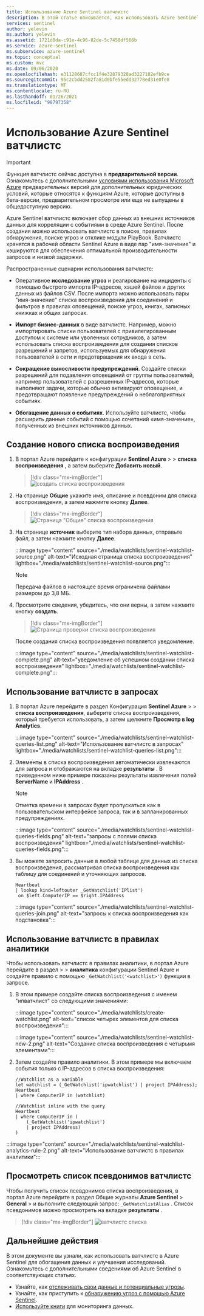 ```yaml
---
title: Использование Azure Sentinel ватчлистс
description: В этой статье описывается, как использовать Azure Sentinel ватчлистс для исследования угроз, импорта бизнес-данных, создания списков разрешений и обогащения данных событий.
services: sentinel
author: yelevin
ms.author: yelevin
ms.assetid: 1721d0da-c91e-4c96-82de-5c7458df566b
ms.service: azure-sentinel
ms.subservice: azure-sentinel
ms.topic: conceptual
ms.custom: mvc
ms.date: 09/06/2020
ms.openlocfilehash: e31128687cfcc1f4e32879328ad3227182efb9ce
ms.sourcegitcommit: 95c2cbdd2582fa81d0bfe55edd32778ed31e0fe8
ms.translationtype: MT
ms.contentlocale: ru-RU
ms.lasthandoff: 01/26/2021
ms.locfileid: "98797358"
---
```

# <a name="use-azure-sentinel-watchlists"></a>Использование Azure Sentinel ватчлистс

> [!IMPORTANT]
> Функция ватчлистс сейчас доступна в **предварительной версии**. Ознакомьтесь с дополнительными [условиями использования Microsoft Azure](https://azure.microsoft.com/support/legal/preview-supplemental-terms/) предварительных версий для дополнительных юридических условий, которые относятся к функциям Azure, которые доступны в бета-версии, предварительном просмотре или еще не выпущены в общедоступную версию.

Azure Sentinel ватчлистс включает сбор данных из внешних источников данных для корреляции с событиями в среде Azure Sentinel. После создания можно использовать ватчлистс в поиске, правилах обнаружения, поиске угроз и отклике модули PlayBook. Ватчлистс хранятся в рабочей области Sentinel Azure в виде пар "имя-значение" и кэшируются для обеспечения оптимальной производительности запросов и низкой задержки.

Распространенные сценарии использования ватчлистс:

- Оперативное **исследование угроз** и реагирование на инциденты с помощью быстрого импорта IP-адресов, хэшей файлов и других данных из файлов CSV. После импорта можно использовать пары "имя-значение" списка воспроизведения для соединений и фильтров в правилах оповещений, поиске угроз, книгах, записных книжках и общих запросах.

- **Импорт бизнес-данных** в виде ватчлистс. Например, можно импортировать списки пользователей с привилегированным доступом к системе или уволенных сотрудников, а затем использовать списка воспроизведения для создания списков разрешений и запретов, используемых для обнаружения пользователей в сети и предотвращения их входа в сеть.

- **Сокращение выносливости предупреждений**. Создайте списки разрешений для подавления оповещений от группы пользователей, например пользователей с разрешенных IP-адресов, которые выполняют задачи, которые обычно активируют оповещение, и предотвращают появление предупреждений о неблагоприятных событиях.

- **Обогащение данных о событиях**. Используйте ватчлистс, чтобы расширить данные событий с помощью сочетаний «имя-значение», полученных из внешних источников данных.

## <a name="create-a-new-watchlist"></a>Создание нового списка воспроизведения

1. В портал Azure перейдите к конфигурации **Sentinel Azure**  >    >  **списка воспроизведения** , а затем выберите **Добавить новый**.

    > [!div class="mx-imgBorder"]
    > ![создать списка воспроизведения](./media/watchlists/sentinel-watchlist-new.png)

1. На странице **Общие** укажите имя, описание и псевдоним для списка воспроизведения, а затем нажмите кнопку **Далее**.

    > [!div class="mx-imgBorder"]
    > ![Страница "Общие" списка воспроизведения](./media/watchlists/sentinel-watchlist-general.png)

1. На странице **источник** выберите тип набора данных, отправьте файл, а затем нажмите кнопку **Далее**.

    :::image type="content" source="./media/watchlists/sentinel-watchlist-source.png" alt-text="Исходная страница списка воспроизведения" lightbox="./media/watchlists/sentinel-watchlist-source.png":::

    > [!NOTE]
    >
    > Передача файлов в настоящее время ограничена файлами размером до 3,8 МБ.

1. Просмотрите сведения, убедитесь, что они верны, а затем нажмите кнопку **создать**.

    > [!div class="mx-imgBorder"]
    > ![Страница проверки списка воспроизведения](./media/watchlists/sentinel-watchlist-review.png)

    После создания списка воспроизведения появляется уведомление.

    :::image type="content" source="./media/watchlists/sentinel-watchlist-complete.png" alt-text="уведомление об успешном создании списка воспроизведения" lightbox="./media/watchlists/sentinel-watchlist-complete.png":::

## <a name="use-watchlists-in-queries"></a>Использование ватчлистс в запросах

1. В портал Azure перейдите в раздел Конфигурация **Sentinel Azure**  >    >  **списка воспроизведения**, выберите списка воспроизведения, который требуется использовать, а затем щелкните **Просмотр в log Analytics**.

    :::image type="content" source="./media/watchlists/sentinel-watchlist-queries-list.png" alt-text="Использование ватчлистс в запросах" lightbox="./media/watchlists/sentinel-watchlist-queries-list.png":::

1. Элементы в списка воспроизведения автоматически извлекаются для запроса и отображаются на вкладке **результаты** . В приведенном ниже примере показаны результаты извлечения полей **ServerName** и **IPAddress** .

    > [!NOTE]
    > Отметка времени в запросах будет пропускаться как в пользовательском интерфейсе запроса, так и в запланированных предупреждениях.

    :::image type="content" source="./media/watchlists/sentinel-watchlist-queries-fields.png" alt-text="запросы с полями списка воспроизведения" lightbox="./media/watchlists/sentinel-watchlist-queries-fields.png":::
    
1. Вы можете запросить данные в любой таблице для данных из списка воспроизведения, рассматривая списка воспроизведения как таблицу для соединений и уточняющих запросов.

    ```kusto
    Heartbeat
    | lookup kind=leftouter _GetWatchlist('IPlist') 
     on $left.ComputerIP == $right.IPAddress
    ```
    :::image type="content" source="./media/watchlists/sentinel-watchlist-queries-join.png" alt-text="запросы к списка воспроизведения как подстановка":::

## <a name="use-watchlists-in-analytics-rules"></a>Использование ватчлистс в правилах аналитики

Чтобы использовать ватчлистс в правилах аналитики, в портал Azure перейдите в раздел   >    >  **аналитика** конфигурации Sentinel Azure и создайте правило с помощью `_GetWatchlist('<watchlist>')` функции в запросе.

1. В этом примере создайте списка воспроизведения с именем "ипватчлист" со следующими значениями:

    :::image type="content" source="./media/watchlists/create-watchlist.png" alt-text="список четырех элементов для списка воспроизведения":::

    :::image type="content" source="./media/watchlists/sentinel-watchlist-new-2.png" alt-text="Создание списка воспроизведения с четырьмя элементами":::

1. Затем создайте правило аналитики.  В этом примере мы включаем события только с IP-адресов в списка воспроизведения:

    ```kusto
    //Watchlist as a variable
    let watchlist = (_GetWatchlist('ipwatchlist') | project IPAddress);
    Heartbeat
    | where ComputerIP in (watchlist)
    ```
    ```kusto
    //Watchlist inline with the query
    Heartbeat
    | where ComputerIP in ( 
        (_GetWatchlist('ipwatchlist')
        | project IPAddress)
    )
    ```

:::image type="content" source="./media/watchlists/sentinel-watchlist-analytics-rule-2.png" alt-text="Использование ватчлистс в правилах аналитики":::

## <a name="view-list-of-watchlists-aliases"></a>Просмотреть список псевдонимов ватчлистс

Чтобы получить список псевдонимов списка воспроизведения, в портал Azure перейдите в раздел Общие журналы **Azure Sentinel**  >  **General**  >  и выполните следующий запрос: `_GetWatchlistAlias` . Список псевдонимов можно просмотреть на вкладке **результаты** .

> [!div class="mx-imgBorder"]
> ![ватчлистс списка](./media/watchlists/sentinel-watchlist-alias.png)

## <a name="next-steps"></a>Дальнейшие действия
В этом документе вы узнали, как использовать ватчлистс в Azure Sentinel для обогащения данных и улучшения исследований. Ознакомьтесь с дополнительными сведениями об Azure Sentinel в соответствующих статьях.
- Узнайте, как [отслеживать свои данные и потенциальные угрозы](quickstart-get-visibility.md).
- Узнайте, как приступить к [обнаружению угроз с помощью Azure Sentinel](./tutorial-detect-threats-built-in.md).
- [Используйте книги](tutorial-monitor-your-data.md) для мониторинга данных.
